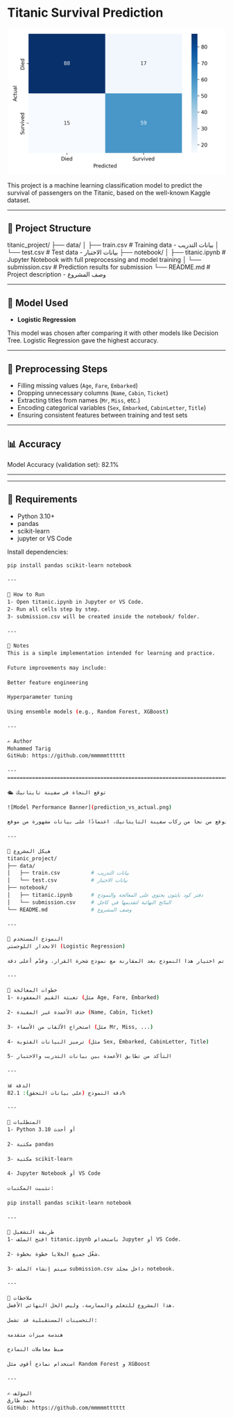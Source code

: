 # Titanic Survival Prediction

![Model Performance Banner](confusion_matrix.png)

This project is a machine learning classification model to predict the survival of passengers on the Titanic, based on the well-known Kaggle dataset.

---

## 📁 Project Structure
titanic_project/
├── data/
│ ├── train.csv # Training data - بيانات التدريب
│ └── test.csv # Test data - بيانات الاختبار
├── notebook/
│ ├── titanic.ipynb # Jupyter Notebook with full preprocessing and model training
│ └── submission.csv # Prediction results for submission
└── README.md # Project description - وصف المشروع

---

## 🧠 Model Used

- **Logistic Regression**

This model was chosen after comparing it with other models like Decision Tree. Logistic Regression gave the highest accuracy.

---

## 🔧 Preprocessing Steps

- Filling missing values (`Age`, `Fare`, `Embarked`)
- Dropping unnecessary columns (`Name`, `Cabin`, `Ticket`)
- Extracting titles from names (`Mr`, `Miss`, etc.)
- Encoding categorical variables (`Sex`, `Embarked`, `CabinLetter`, `Title`)
- Ensuring consistent features between training and test sets

---

## 📊 Accuracy

Model Accuracy (validation set): 82.1%

---


---

## 📝 Requirements

- Python 3.10+
- pandas
- scikit-learn
- jupyter or VS Code

Install dependencies:

```bash
pip install pandas scikit-learn notebook

---

🚀 How to Run
1- Open titanic.ipynb in Jupyter or VS Code.
2- Run all cells step by step.
3- submission.csv will be created inside the notebook/ folder.

---

📌 Notes
This is a simple implementation intended for learning and practice.

Future improvements may include:

Better feature engineering

Hyperparameter tuning

Using ensemble models (e.g., Random Forest, XGBoost)

---

✍️ Author
Mohammed Tarig
GitHub: https://github.com/mmmmmtttttt

---
=============================================================================================

🛳️ توقع النجاة في سفينة تايتانيك

![Model Performance Banner](prediction_vs_actual.png)

هذا المشروع عبارة عن نموذج تصنيف باستخدام تعلم الآلة لتوقع من نجا من ركاب سفينة التايتانيك، اعتمادًا على بيانات مشهورة من موقع Kaggle.

---

📁 هيكل المشروع
titanic_project/
├── data/
│   ├── train.csv          # بيانات التدريب
│   └── test.csv           # بيانات الاختبار
├── notebook/
│   ├── titanic.ipynb      # دفتر كود بايثون يحتوي على المعالجة والنموذج
│   └── submission.csv     # النتائج النهائية لتقديمها في كاجل
└── README.md              # وصف المشروع

---

🧠 النموذج المستخدم
الانحدار اللوجستي (Logistic Regression)

تم اختيار هذا النموذج بعد المقارنة مع نموذج شجرة القرار، وقدّم أعلى دقة.

---

🔧 خطوات المعالجة
1- تعبئة القيم المفقودة (مثل Age, Fare, Embarked)

2- حذف الأعمدة غير المفيدة (Name, Cabin, Ticket)

3- استخراج الألقاب من الأسماء (مثل Mr, Miss, ...)

4- ترميز البيانات الفئوية (مثل Sex, Embarked, CabinLetter, Title)

5- التأكد من تطابق الأعمدة بين بيانات التدريب والاختبار

---

📊 الدقة
دقة النموذج (على بيانات التحقق): 82.1%

---

📝 المتطلبات
1- Python 3.10 أو أحدث

2- مكتبة pandas

3- مكتبة scikit-learn

4- Jupyter Notebook أو VS Code

تثبيت المكتبات:

pip install pandas scikit-learn notebook

---

🚀 طريقة التشغيل
1- افتح الملف titanic.ipynb باستخدام Jupyter أو VS Code.

2- شغّل جميع الخلايا خطوة بخطوة.

3- سيتم إنشاء الملف submission.csv داخل مجلد notebook.

---

📌 ملاحظات
هذا المشروع للتعلم والممارسة، وليس الحل النهائي الأفضل.

التحسينات المستقبلية قد تشمل:

هندسة ميزات متقدمة

ضبط معاملات النماذج

استخدام نماذج أقوى مثل Random Forest و XGBoost

---

✍️ المؤلف
محمد طارق
GitHub: https://github.com/mmmmmtttttt
